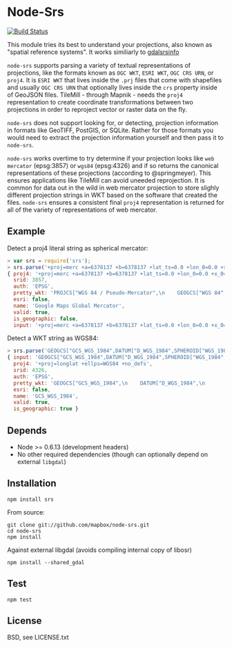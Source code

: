 # Node-Srs

[![Build Status](https://secure.travis-ci.org/mapbox/node-srs.png)](http://travis-ci.org/mapbox/node-srs)
      
This module tries its best to understand your projections, also known as "spatial reference systems". It works similiarly to [gdalsrsinfo](http://www.gdal.org/gdalsrsinfo.html)
  
`node-srs` supports parsing a variety of textual representations of projections, like the formats known as `OGC WKT`, `ESRI WKT`, `OGC CRS URN`, or `proj4`. It is `ESRI WKT` that lives inside the `.prj` files that come with shapefiles and usually `OGC CRS URN` that optionally lives inside the `crs` property inside of GeoJSON files. TileMill - through Mapnik - needs the `proj4` representation to create coordinate transformations between two projections in order to reproject vector or raster data on the fly.

`node-srs` does not support looking for, or detecting, projection information in formats like GeoTIFF, PostGIS, or SQLite. Rather for those formats you would need to extract the projection information yourself and then pass it to `node-srs`.

`node-srs` works overtime to try determine if your projection looks like `web mercator` (epsg:3857) or `wgs84` (epsg:4326) and if so returns the canonical representations of these projections (according to @springmeyer). This ensures applications like TileMill can avoid uneeded reprojection. It is common for data out in the wild in web mercator projection to store slighly different projection strings in WKT based on the software that created the files. `node-srs` ensures a consistent final `proj4` representation is returned for all of the variety of representations of web mercator.

## Example

Detect a proj4 literal string as spherical mercator:

```js
> var srs = require('srs');
> srs.parse('+proj=merc +a=6378137 +b=6378137 +lat_ts=0.0 +lon_0=0.0 +x_0=0.0 +y_0=0 +k=1.0 +units=m +nadgrids=@null +wktext  +no_defs')
{ proj4: '+proj=merc +a=6378137 +b=6378137 +lat_ts=0.0 +lon_0=0.0 +x_0=0.0 +y_0=0.0 +k=1.0 +units=m +nadgrids=@null +wktext +no_defs +over',
  srid: 3857,
  auth: 'EPSG',
  pretty_wkt: 'PROJCS["WGS 84 / Pseudo-Mercator",\n    GEOGCS["WGS 84",\n        DATUM["WGS_1984",\n            SPHEROID["WGS 84",6378137,298.257223563,\n                AUTHORITY["EPSG","7030"]],\n            AUTHORITY["EPSG","6326"]],\n        PRIMEM["Greenwich",0,\n            AUTHORITY["EPSG","8901"]],\n        UNIT["degree",0.0174532925199433,\n            AUTHORITY["EPSG","9122"]],\n        AUTHORITY["EPSG","4326"]],\n    UNIT["metre",1,\n        AUTHORITY["EPSG","9001"]],\n    PROJECTION["Mercator_1SP"],\n    PARAMETER["central_meridian",0],\n    PARAMETER["scale_factor",1],\n    PARAMETER["false_easting",0],\n    PARAMETER["false_northing",0],\n    EXTENSION["PROJ4","+proj=merc +a=6378137 +b=6378137 +lat_ts=0.0 +lon_0=0.0 +x_0=0.0 +y_0=0 +k=1.0 +units=m +nadgrids=@null +wktext  +no_defs"],\n    AUTHORITY["EPSG","3857"],\n    AXIS["X",EAST],\n    AXIS["Y",NORTH]]',
  esri: false,
  name: 'Google Maps Global Mercator',
  valid: true,
  is_geographic: false,
  input: '+proj=merc +a=6378137 +b=6378137 +lat_ts=0.0 +lon_0=0.0 +x_0=0.0 +y_0=0 +k=1.0 +units=m +nadgrids=@null +wktext  +no_defs' }
```

Detect a WKT string as WGS84:

```js
> srs.parse('GEOGCS["GCS_WGS_1984",DATUM["D_WGS_1984",SPHEROID["WGS_1984",6378137,298.257223563]],PRIMEM["Greenwich",0],UNIT["Degree",0.017453292519943295]]')
{ input: 'GEOGCS["GCS_WGS_1984",DATUM["D_WGS_1984",SPHEROID["WGS_1984",6378137,298.257223563]],PRIMEM["Greenwich",0],UNIT["Degree",0.017453292519943295]]',
  proj4: '+proj=longlat +ellps=WGS84 +no_defs',
  srid: 4326,
  auth: 'EPSG',
  pretty_wkt: 'GEOGCS["GCS_WGS_1984",\n    DATUM["D_WGS_1984",\n        SPHEROID["WGS_1984",6378137,298.257223563]],\n    PRIMEM["Greenwich",0],\n    UNIT["Degree",0.017453292519943295],\n    AUTHORITY["EPSG","4326"]]',
  esri: false,
  name: 'GCS_WGS_1984',
  valid: true,
  is_geographic: true }
```

## Depends

 - Node >= 0.6.13 (development headers)
 - No other required dependencies (though can optionally depend on external `libgdal`)

## Installation

    npm install srs

From source:

    git clone git://github.com/mapbox/node-srs.git
    cd node-srs
    npm install

Against external libgdal (avoids compiling internal copy of libosr)

    npm install --shared_gdal

## Test

    npm test

## License

  BSD, see LICENSE.txt
